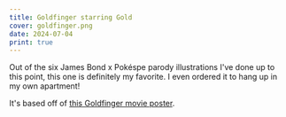```yaml
---
title: Goldfinger starring Gold
cover: goldfinger.png
date: 2024-07-04
print: true
---
```

Out of the six James Bond x Pokéspe parody illustrations I've done up to this point, this one is definitely my favorite. I even ordered it to hang up in my own apartment!

It's based off of [this Goldfinger movie poster](https://image.tmdb.org/t/p/original/xDTR7QJHmSFQ7cBZaBKWwwxvjyY.jpg).